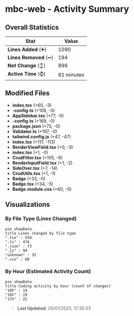 # mbc-web - Activity Summary 

## Overall Statistics

| Stat                   | Value                                                             |
| ---------------------- | ----------------------------------------------------------------- |
| **Lines Added** (➕)   | 1090                                          |
| **Lines Removed** (➖) | 194                                        |
| **Net Change** (↕)    | 896                |
| **Active Time** (⌚)   | 81 minutes |


## Modified Files
- **index.tsx** (+60, -3)
- **-config.ts** (+108, -0)
- **AppSidebar.tsx** (+77, -0)
- **-config.ts** (+169, -0)
- **package.json** (+73, -0)
- **Validator.ts** (+197, -0)
- **tailwind.config.js** (+47, -47)
- **index.tsx** (+117, -113)
- **RenderViewField.tsx** (+0, -3)
- **index.tsx** (+1, -0)
- **CrudFilter.tsx** (+105, -6)
- **RenderInputField.tsx** (+1, -2)
- **SideOver.tsx** (+7, -14)
- **CrudUtils.tsx** (+1, -1)
- **Badge** (+33, -0)
- **Badge.tsx** (+34, -5)
- **Badge.module.css** (+60, -0)

## Visualizations

### By File Type (Lines Changed)

```mermaid
pie showData
title Lines changed by file type
".tsx" : 550
".ts" : 474
".json" : 73
".js" : 94
"unknown" : 33
".css" : 60
```

### By Hour (Estimated Activity Count)

```mermaid
pie showData
title Coding activity by hour (count of changes)
"10h" : 19
"16h" : 19
"17h" : 22
```


> **Last Updated:** 20/01/2025, 17:35:03